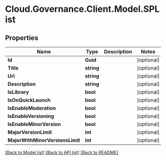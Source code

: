 # Cloud.Governance.Client.Model.SPList
## Properties

Name | Type | Description | Notes
------------ | ------------- | ------------- | -------------
**Id** | **Guid** |  | [optional] 
**Title** | **string** |  | [optional] 
**Url** | **string** |  | [optional] 
**Description** | **string** |  | [optional] 
**IsLibrary** | **bool** |  | [optional] 
**IsOnQuickLaunch** | **bool** |  | [optional] 
**IsEnableModeration** | **bool** |  | [optional] 
**IsEnableVersioning** | **bool** |  | [optional] 
**IsEnableMinorVersion** | **bool** |  | [optional] 
**MajorVersionLimit** | **int** |  | [optional] 
**MajorWithMinorVersionsLimit** | **int** |  | [optional] 

[[Back to Model list]](../README.md#documentation-for-models) [[Back to API list]](../README.md#documentation-for-api-endpoints) [[Back to README]](../README.md)

